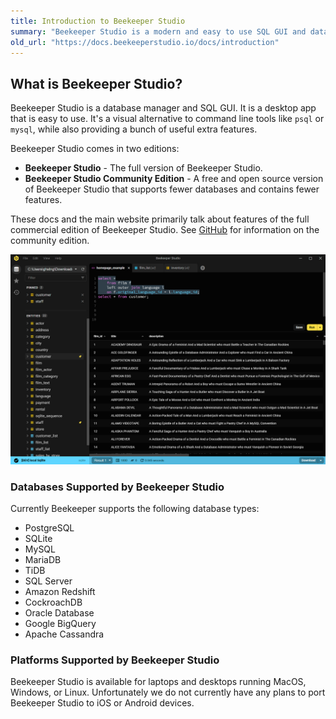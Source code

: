 ```yaml
---
title: Introduction to Beekeeper Studio
summary: "Beekeeper Studio is a modern and easy to use SQL GUI and database manager available for MacOS, Windows, and Linux. "
old_url: "https://docs.beekeeperstudio.io/docs/introduction"
---
```


## What is Beekeeper Studio?

Beekeeper Studio is a database manager and SQL GUI. It is a desktop app that is easy to use. It's a visual alternative to command line tools like `psql` or `mysql`, while also providing a bunch of useful extra features.


Beekeeper Studio comes in two editions:
- **Beekeeper Studio** - The full version of Beekeeper Studio.
- **Beekeeper Studio Community Edition** - A free and open source version of Beekeeper Studio that supports fewer databases and contains fewer features.

These docs and the main website primarily talk about features of the full commercial edition of Beekeeper Studio. See [GitHub](https://github.com/beekeeper-studio/beekeeper-studio) for information on the community edition.


![Beekeeper Studio preview](./assets/images/introduction-1.png)


### Databases Supported by Beekeeper Studio

Currently Beekeeper supports the following database types:

- PostgreSQL
- SQLite
- MySQL
- MariaDB
- TiDB
- SQL Server
- Amazon Redshift
- CockroachDB
- Oracle Database
- Google BigQuery
- Apache Cassandra

### Platforms Supported by Beekeeper Studio

Beekeeper Studio is available for laptops and desktops running MacOS, Windows, or Linux. Unfortunately we do not currently have any plans to port Beekeeper Studio to iOS or Android devices.


